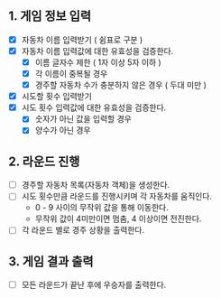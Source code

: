 ## 1. 게임 정보 입력

- [x] 자동차 이름 입력받기 ( 쉼표로 구분 )
- [x] 자동차 이름 입력값에 대한 유효성을 검증한다.
  - [x] 이름 글자수 제한 ( 1자 이상 5자 이하 )
  - [x] 각 이름이 중복될 경우
  - [x] 경주할 자동차 수가 충분하지 않은 경우 ( 두대 미만 )
- [x] 시도할 횟수 입력받기
- [x] 시도 횟수 입력값에 대한 유효성을 검증한다.
  - [x] 숫자가 아닌 값을 입력할 경우
  - [x] 양수가 아닌 경우

## 2. 라운드 진행

- [ ] 경주할 자동차 목록(자동차 객체)을 생성한다.
- [ ] 시도 횟수만큼 라운드를 진행시키며 각 자동차를 움직인다.
  - 0 - 9 사이의 무작위 값을 통해 이동한다.
  - 무작위 값이 4미만이면 멈춤, 4 이상이면 전진한다.
- [ ] 각 라운드 별로 경주 상황을 출력한다.

## 3. 게임 결과 출력

- [ ] 모든 라운드가 끝난 후에 우승자를 출력한다.
